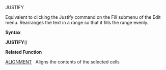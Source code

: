 JUSTIFY

Equivalent to clicking the Justify command on the Fill submenu of the
Edit menu. Rearranges the text in a range so that it fills the range
evenly.

**Syntax**

**JUSTIFY**()

**Related Function**

[ALIGNMENT](ALIGNMENT.md)   Aligns the contents of the selected cells


